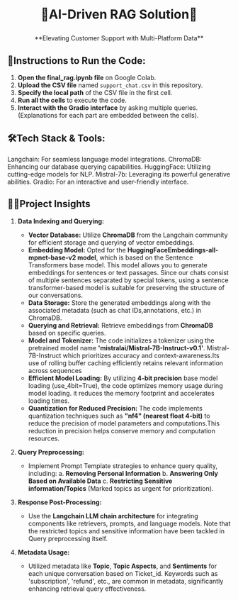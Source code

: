 # <p align="center"> 🚀**AI-Driven RAG Solution**🚀 </p> 

<p align="center"> **Elevating Customer Support with Multi-Platform Data** </p>


## 🌟**Instructions to Run the Code:**

1. **Open the final_rag.ipynb file** on Google Colab.
2. **Upload the CSV file** named `support_chat.csv` in this repository.
3. **Specify the local path** of the CSV file in the first cell.
4. **Run all the cells** to execute the code.
5. **Interact with the Gradio interface** by asking multiple queries. (Explanations for each part are embedded between the cells).


## 🛠️**Tech Stack & Tools:**

Langchain: For seamless language model integrations.
ChromaDB: Enhancing our database querying capabilities.
HuggingFace: Utilizing cutting-edge models for NLP.
Mistral-7b: Leveraging its powerful generative abilities.
Gradio: For an interactive and user-friendly interface.

## 👩‍💻**Project Insights**

1. **Data Indexing and Querying:**
   - **Vector Database:** Utilize **ChromaDB** from the Langchain community for efficient storage and querying of vector embeddings.
   - **Embedding Model:** Opted for the **HuggingFaceEmbeddings-all-mpnet-base-v2 model**, which is based on the Sentence Transformers base model. This model  allows you to generate embeddings for  				  sentences or text passages. Since our chats consist of multiple sentences separated by special tokens, using a sentence transformer-based model is suitable for preserving the 				  structure of our conversations.
   - **Data Storage:** Store the generated embeddings along with the associated metadata (such as chat IDs,annotations, etc.) in ChromaDB.
   - **Querying and Retrieval:** Retrieve embeddings from **ChromaDB** based on specific queries.
   - **Model and Tokenizer:** The code initializes a tokenizer using the pretrained model name **'mistralai/Mistral-7B-Instruct-v0.1'**. Mistral-7B-Instruct which prioritizes accuracy and 				context-awareness.Its use of rolling buffer caching efficiently retains relevant information across sequences
   - **Efficient Model Loading:** By utilizing **4-bit precision** base model loading (use_4bit=True), the code optimizes memory usage during model loading. it reduces the memory footprint and accelerates 					  loading times.
   - **Quantization for Reduced Precision:** The code implements quantization techniques such as **"nf4" (nearest float 4-bit)** to reduce the precision of model parameters and computations.This reduction 						     in precision helps conserve memory and computation resources.


2. **Query Preprocessing:**
   - Implement Prompt Template strategies to enhance query quality, including:
     a. **Removing Personal Information**
     b. **Answering Only Based on Available Data**
     c. **Restricting Sensitive information/Topics** (Marked topics as urgent for prioritization).


3. **Response Post-Processing:**
   - Use the **Langchain LLM chain architecture** for integrating components like retrievers, prompts, and language models. Note that the restricted topics and sensitive information have been tackled in 	Query preprocessing itself.


4. **Metadata Usage:**
   - Utilized metadata like **Topic**, **Topic Aspects**, and **Sentiments** for each unique conversation based on Ticket_id. Keywords such as 'subscription', 'refund', etc., are common in metadata, significantly enhancing retrieval query effectiveness.
